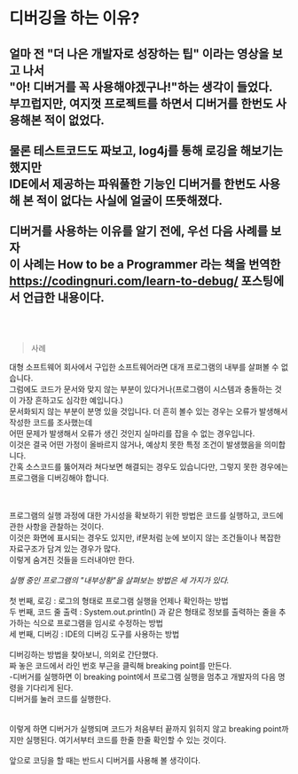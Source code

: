 # 디버깅을 하는 이유?

얼마 전 "더 나은 개발자로 성장하는 팁" 이라는 영상을 보고 나서<br/>
"아! 디버거를 꼭 사용해야겠구나!"하는 생각이 들었다.<br/>
부끄럽지만, 여지껏 프로젝트를 하면서 디버거를 한번도 사용해본 적이 없었다.<br/>
<br/>
물론 테스트코드도 짜보고, log4j를 통해 로깅을 해보기는 했지만<br/>
IDE에서 제공하는 파워풀한 기능인 디버거를 한번도 사용해 본 적이 없다는 사실에 얼굴이 뜨뜻해졌다.<br/>
<br/>
디버거를 사용하는 이유를 알기 전에, 우선 다음 사례를 보자<br/>
이 사례는 How to be a Programmer 라는 책을 번역한 https://codingnuri.com/learn-to-debug/ 포스팅에서 언급한 내용이다.<br/>
<br/>
<br/>
---

> 사례

대형 소프트웨어 회사에서 구입한 소프트웨어라면 대개 프로그램의 내부를 살펴볼 수 없습니다.<br/>
그럼에도 코드가 문서와 맞지 않는 부분이 있다거나(프로그램이 시스템과 충돌하는 것이 가장 흔하고도 심각한 예입니다.)<br/>
문서화되지 않는 부분이 분명 있을 것입니다. 더 흔히 볼수 있는 경우는 오류가 발생해서 작성한 코드를 조사했는데<br/>
어떤 문제가 발생해서 오류가 생긴 것인지 실마리를 잡을 수 없는 경우입니다.<br/>
이것은 결국 어떤 가정이 올바르지 않거나, 예상치 못한 특정 조건이 발생했음을 의미합니다.<br/>
간혹 소스코드를 뚫어져라 쳐다보면 해결되는 경우도 있습니다만, 그렇지 못한 경우에는 프로그램을 디버깅해야 합니다.<br/><br/>
<br/>

프로그램의 실행 과정에 대한 가시성을 확보하기 위한 방법은 코드를 실행하고, 코드에 관한 사항을 관찰하는 것이다.<br/>
이것은 화면에 표시되는 경우도 있지만, if문처럼 눈에 보이지 않는 조건들이나 복잡한 자료구조가 담겨 있는 경우가 많다.<br/>
이렇게 숨겨진 것들을 드러내야만 한다.<br/>
<br/>
*실행 중인 프로그램의 "내부상황"을 살펴보는 방법은 세 가지가 있다.*<br/>
<br/>
첫 번째, 로깅 : 로그의 형태로 프로그램 실행을 언제나 확인하는 방법<br/>
두 번째, 코드 줄 출력 : System.out.println() 과 같은 형태로 정보를 출력하는 줄을 추가하는 식으로 프로그램을 임시로 수정하는 방법<br/>
세 번째, 디버깅 : IDE의 디버깅 도구를 사용하는 방법<br/>
<br/>
디버깅하는 방법을 찾아보니, 의외로 간단했다.<br/>
짜 놓은 코드에서 라인 번호 부근을 클릭해 breaking point를 만든다.<br/>
-디버거를 실행하면 이 breaking point에서 프로그램 실행을 멈추고 개발자의 다음 명령을 기다리게 된다.<br/>
디버거를 눌러 코드를 실행한다.<br/>
<br/>
<br/>
이렇게 하면 디버거가 실행되며 코드가 처음부터 끝까지 읽히지 않고 breaking point까지만 실행된다.
여기서부터 코드를 한줄 한줄 확인할 수 있는 것이다.<br/>
<br/>
앞으로 코딩을 할 때는 반드시 디버거를 사용해 볼 생각이다.<br/>